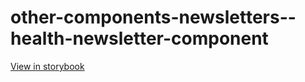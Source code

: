 # other-components-newsletters--health-newsletter-component

[View in storybook](https://raw.githack.com/Independent-Digital-News-and-Media-Ltd/indy-pwamp-sb/PR-1864-sb/index.html?path=/story/other-components-newsletters--health-newsletter-component)